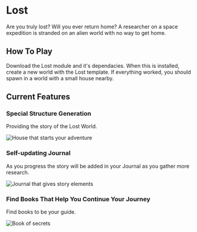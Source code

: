 # Lost

Are you truly lost? Will you ever return home?
A researcher on a space expedition is stranded on an alien world with no way to get home.  


 ## How To Play

Download the Lost module and it's dependacies. When this is installed, create a new world with the Lost template. If everything worked, you should spawn in a world with a small house nearby.

## Current Features

### Special Structure Generation

Providing the story of the Lost World.

![House that starts your adventure](https://i.imgur.com/JywAWZ2.png)

### Self-updating Journal

As you progress the story will be added in your Journal as you gather more research.

![Journal that gives story elements](https://i.imgur.com/8wCww4Q.png)

### Find Books That Help You Continue Your Journey

Find books to be your guide.

![Book of secrets](https://i.imgur.com/7Leuuni.png)
